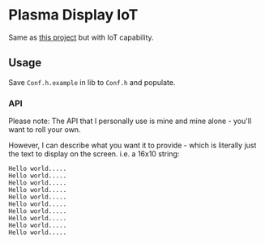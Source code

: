 # Plasma Display IoT

Same as [this project](https://github.com/entozoon/plasma-matrix-display-mc6205) but with IoT capability.

## Usage

Save `Conf.h.example` in lib to `Conf.h` and populate.

### API

Please note: The API that I personally use is mine and mine alone - you'll want to roll your own.

However, I can describe what you want it to provide - which is literally just the text to display on the screen. i.e. a 16x10 string:

    Hello world.....
    Hello world.....
    Hello world.....
    Hello world.....
    Hello world.....
    Hello world.....
    Hello world.....
    Hello world.....
    Hello world.....
    Hello world.....
